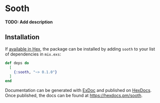 # Sooth

**TODO: Add description**

## Installation

If [available in Hex](https://hex.pm/docs/publish), the package can be installed
by adding `sooth` to your list of dependencies in `mix.exs`:

```elixir
def deps do
  [
    {:sooth, "~> 0.1.0"}
  ]
end
```

Documentation can be generated with [ExDoc](https://github.com/elixir-lang/ex_doc)
and published on [HexDocs](https://hexdocs.pm). Once published, the docs can
be found at <https://hexdocs.pm/sooth>.

